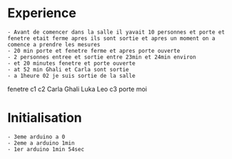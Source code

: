 # Experience 
	- Avant de comencer dans la salle il yavait 10 personnes et porte et fenetre etait ferme apres ils sont sortie et apres un moment on a comence a prendre les mesures
	- 20 min porte et fenetre ferme et apres porte ouverte
	- 2 personnes entree et sortie entre 23min et 24min environ
	- et 20 minutes fenetre et porte ouverte
	- at 52 min Ghali et Carla sont sortie 
	- a 1heure 02 je suis sortie de la salle

fenetre c1        	c2   Carla Ghali Luka Leo    c3 porte
					  moi
# Initialisation 
	- 3eme arduino a 0
	- 2eme a arduino 1min
	- 1er arduino 1min 54sec